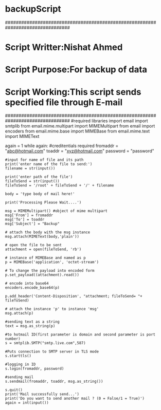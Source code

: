 # backupScript
################################################################################
#       Script Writter:Nishat Ahmed                                            #
#       Script Purpose:For backup of data                                      #
#       Script Working:This script sends specified file through E-mail         #
################################################################################
#required libraries
import email
import smtplib
from email.mime.multipart import MIMEMultipart
from email import encoders
from email.mime.base import MIMEBase
from email.mime.text import MIMEText

again = 1
while again:
    #creditentials required
    fromaddr = "abc@hotmail.com"
    toaddr = "xyz@hotmail.com"
    password = "password"

    #input for name of file and its path
    print('enter name of the file to send:')
    filename = str(input())

    print('enter path of the file')
    fileToSend = str(input())
    fileToSend = '/root' + fileToSend + '/' + filename

    body = 'type body of mail here!'

    print('Processing Please Wait....')

    msg = MIMEMultipart() #object of mime multipart
    msg['From'] = fromaddr
    msg['To'] = toaddr
    msg['Subject'] = "Backup"

    # attach the body with the msg instance
    msg.attach(MIMEText(body,'plain'))

    # open the file to be sent
    attachment = open(fileToSend, 'rb')

    # instance of MIMEBase and named as p
    p = MIMEBase('application', 'octet-stream')

    # To change the payload into encoded form
    p.set_payload((attachment).read())

    # encode into base64
    encoders.encode_base64(p)

    p.add_header('Content-Disposition', "attachment; fileToSend= "+ fileToSend)

    # attach the instance 'p' to instance 'msg'
    msg.attach(p)

    #sending text as a string
    text = msg.as_string(p)

    #to hotmail ID(first parameter is domain and second parameter is port number)
    s = smtplib.SMTP("smtp.live.com",587)

    #Puts connection to SMTP server in TLS mode
    s.starttls()

    #logging in ID
    s.login(fromaddr, password)

    #sending mail
    s.sendmail(fromaddr, toaddr, msg.as_string())

    s.quit()
    print('Mail successfully send...')
    print('Do you want to send another mail ? (0 = False/1 = True)')
    again = int(input())
